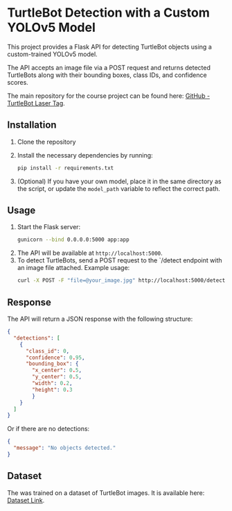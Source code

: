 # TurtleBot Detection with a Custom YOLOv5 Model

This project provides a Flask API for detecting TurtleBot objects using a custom-trained YOLOv5 model.

The API accepts an image file via a POST request and returns detected TurtleBots along with their bounding boxes, class IDs, and confidence scores.

The main repository for the course project can be found here: [GitHub - TurtleBot Laser Tag](https://github.com/hahnfabian/turtlebot-lasertag).

## Installation

1. Clone the repository
2. Install the necessary dependencies by running:

   ```bash
   pip install -r requirements.txt
   ```
3. (Optional) If you have your own model, place it in the same directory as the script, or update the `model_path` variable to reflect the correct path.

## Usage 
1. Start the Flask server:
   ```bash
   gunicorn --bind 0.0.0.0:5000 app:app
   ```
2. The API will be available at `http://localhost:5000`.
3. To detect TurtleBots, send a POST request to the `/detect endpoint with an image file attached. Example usage:
   ```bash
   curl -X POST -F "file=@your_image.jpg" http://localhost:5000/detect
   ```

## Response
The API will return a JSON response with the following structure:
```json
{
  "detections": [
    {
      "class_id": 0,
      "confidence": 0.95,
      "bounding_box": {
        "x_center": 0.5,
        "y_center": 0.5,
        "width": 0.2,
        "height": 0.3
        }
    }
  ]
}
```
Or if there are no detections:
```json
{
  "message": "No objects detected." 
}
```


## Dataset
The was trained on a dataset of TurtleBot images. It is available here: [Dataset Link](https://huggingface.co/datasets/fhahn/turtlebot-detection-dataset-v1).

